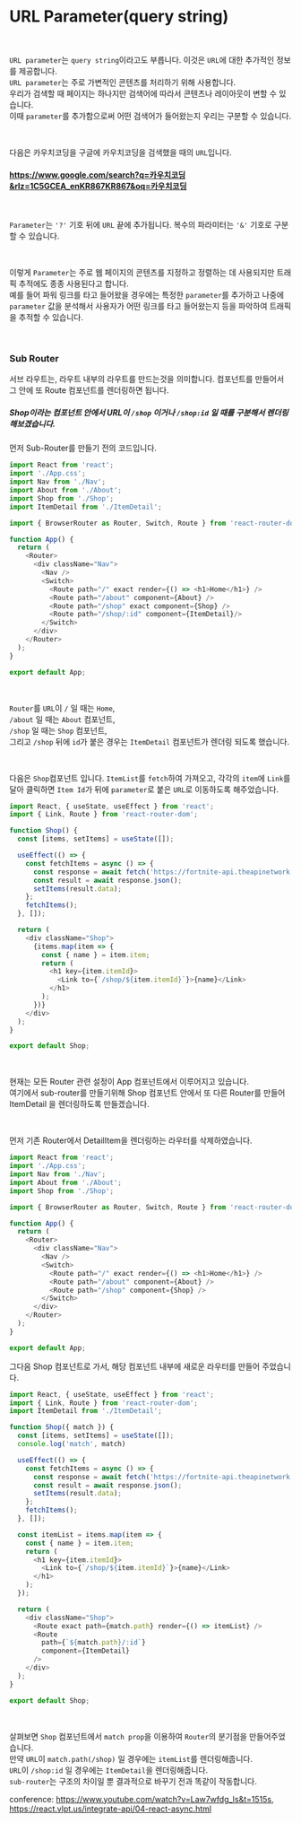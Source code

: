 # URL Parameter(query string)

<br>

`URL parameter`는 `query string`이라고도 부릅니다. 이것은 `URL`에 대한 추가적인 정보를 제공합니다.   
`URL parameter`는 주로 가변적인 콘텐츠를 처리하기 위해 사용합니다.   
우리가 검색할 때 페이지는 하나지만 검색어에 따라서 콘텐츠나 레이아웃이 변할 수 있습니다.   
이때 `parameter`를 추가함으로써 어떤 검색어가 들어왔는지 우리는 구분할 수 있습니다.

<br>

다음은 카우치코딩을 구글에 카우치코딩을 검색했을 때의 `URL`입니다.

#### https://www.google.com/search?q=카우치코딩&rlz=1C5GCEA_enKR867KR867&oq=카우치코딩

<br>

`Parameter`는 `'?'` 기호 뒤에 `URL` 끝에 추가됩니다. 복수의 파라미터는 `'&'` 기호로 구분할 수 있습니다.   

<br>

이렇게 `Parameter`는 주로 웹 페이지의 콘텐츠를 지정하고 정렬하는 데 사용되지만 트래픽 추적에도 종종 사용된다고 합니다.   
예를 들어 파워 링크를 타고 들어왔을 경우에는 특정한 `parameter`를 추가하고 나중에 `parameter` 값을 분석해서 사용자가 어떤 링크를 타고 들어왔는지 등을 파악하여 트래픽을 추적할 수 있습니다.

<br>

### Sub Router

서브 라우트는, 라우트 내부의 라우트를 만드는것을 의미합니다. 컴포넌트를 만들어서 그 안에 또 Route 컴포넌트를 렌더링하면 됩니다.

##### Shop이라는 컴포넌트 안에서 URL이 `/shop` 이거나 `/shop:id` 일 때를 구분해서 렌더링해보겠습니다.

먼저 Sub-Router를 만들기 전의 코드입니다.   

```javascript
import React from 'react';
import './App.css';
import Nav from './Nav';
import About from './About';
import Shop from './Shop';
import ItemDetail from './ItemDetail';

import { BrowserRouter as Router, Switch, Route } from 'react-router-dom';

function App() {
  return (
    <Router>
      <div className="Nav">
        <Nav />
        <Switch>
          <Route path="/" exact render={() => <h1>Home</h1>} />
          <Route path="/about" component={About} />
          <Route path="/shop" exact component={Shop} />
          <Route path="/shop/:id" component={ItemDetail}/>
        </Switch>
      </div>
    </Router>
  );
}

export default App;
```
<br>

`Router`를 `URL`이 `/` 일 때는 `Home`,   
`/about` 일 때는 `About` 컴포넌트,   
`/shop` 일 때는 `Shop` 컴포넌트,   
그리고 `/shop` 뒤에 `id`가 붙은 경우는 `ItemDetail` 컴포넌트가 렌더링 되도록 했습니다.   

<br>

다음은  `Shop`컴포넌트 입니다. `ItemList`를 `fetch`하여 가져오고, 각각의 `item`에 `Link`를 달아
클릭하면 `Item Id`가 뒤에 `parameter`로 붙은 `URL`로 이동하도록 해주었습니다.

```javascript
import React, { useState, useEffect } from 'react';
import { Link, Route } from 'react-router-dom';

function Shop() {
  const [items, setItems] = useState([]);

  useEffect(() => {
    const fetchItems = async () => {
      const response = await fetch('https://fortnite-api.theapinetwork.com/upcoming/get');
      const result = await response.json();
      setItems(result.data);
    };
    fetchItems();
  }, []);

  return (
    <div className="Shop">
      {items.map(item => {
        const { name } = item.item;
        return (
          <h1 key={item.itemId}>
            <Link to={`/shop/${item.itemId}`}>{name}</Link>
          </h1>
        );
      })}
    </div>
  );
}

export default Shop;

```
<br>

현재는 모든 Router 관련 설정이 App 컴포넌트에서 이루어지고 있습니다.   
여기에서 sub-router를 만들기위해 Shop 컴포넌트 안에서 또 다른 Router를 만들어  ItemDetail 을 렌더링하도록 만들겠습니다.

<br>

먼저 기존 Router에서 DetailItem을 렌더링하는 라우터를 삭제하였습니다.

```javascript
import React from 'react';
import './App.css';
import Nav from './Nav';
import About from './About';
import Shop from './Shop';

import { BrowserRouter as Router, Switch, Route } from 'react-router-dom';

function App() {
  return (
    <Router>
      <div className="Nav">
        <Nav />
        <Switch>
          <Route path="/" exact render={() => <h1>Home</h1>} />
          <Route path="/about" component={About} />
          <Route path="/shop" component={Shop} />
        </Switch>
      </div>
    </Router>
  );
}

export default App;
```

그다음 Shop 컴포넌트로 가서, 해당 컴포넌트 내부에 새로운 라우터를 만들어 주었습니다.   

```javascript
import React, { useState, useEffect } from 'react';
import { Link, Route } from 'react-router-dom';
import ItemDetail from './ItemDetail';

function Shop({ match }) {
  const [items, setItems] = useState([]);
  console.log('match', match)

  useEffect(() => {
    const fetchItems = async () => {
      const response = await fetch('https://fortnite-api.theapinetwork.com/upcoming/get');
      const result = await response.json();
      setItems(result.data);
    };
    fetchItems();
  }, []);

  const itemList = items.map(item => {
    const { name } = item.item;
    return (
      <h1 key={item.itemId}>
        <Link to={`/shop/${item.itemId}`}>{name}</Link>
      </h1>
    );
  });

  return (
    <div className="Shop">
      <Route exact path={match.path} render={() => itemList} />
      <Route
        path={`${match.path}/:id`}
        component={ItemDetail}
      />
    </div>
  );
}

export default Shop;
```
<br>

살펴보면 `Shop` 컴포넌트에서 `match prop`을 이용하여 `Router`의 분기점을 만들어주었습니다.   
만약 `URL`이 `match.path(/shop)` 일 경우에는 `itemList`를 렌더링해줍니다.   
`URL`이 `/shop:id` 일 경우에는 `ItemDetail`을 렌더링해줍니다.   
`sub-router`는 구조의 차이일 뿐 결과적으로 바꾸기 전과 똑같이 작동합니다.

conference: https://www.youtube.com/watch?v=Law7wfdg_ls&t=1515s,   
https://react.vlpt.us/integrate-api/04-react-async.html
